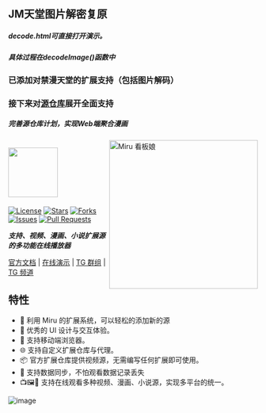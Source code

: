 ## JM天堂图片解密复原
##### decode.html可直接打开演示。
##### 具体过程在decodeImage()函数中
### 已添加对禁漫天堂的扩展支持（包括图片解码）
### 接下来对[源仓库](https://www.yckceo.com/)展开全面支持

##### 完善源仓库计划，实现Web端聚合漫画
<img align="right" width="300" src="./public/miru.png" alt="Miru 看板娘"/>

# <img src="./public/logo.svg" width="100">

[![License](https://img.shields.io/github/license/miru-project/miru-next)](https://github.com/miru-project/miru-next/blob/main/LICENSE)
[![Stars](https://img.shields.io/github/stars/miru-project/miru-next)](https://github.com/miru-project/miru-next/stargazers)
[![Forks](https://img.shields.io/github/forks/miru-project/miru-next)](https://github.com/miru-project/miru-next/network/members)
[![Issues](https://img.shields.io/github/issues/miru-project/miru-next)](https://github.com/miru-project/miru-next/issues)
[![Pull Requests](https://img.shields.io/github/issues-pr/miru-project/miru-next)](https://github.com/miru-project/miru-next/pulls)

***支持、视频、漫画、小说扩展源的多功能在线播放器***

[官方文档](https://miru.js.org) | [在线演示](https://miru.0u0.ren) | [TG 群组](https://t.me/MiruChat) | [TG 频道](https://t.me/MiruChannel)

## 特性

-   🎉 利用 Miru 的扩展系统，可以轻松的添加新的源
-   🦋 优秀的 UI 设计与交互体验。
-   📱 支持移动端浏览器。
-   🌐 支持自定义扩展仓库与代理。
-   📦 官方扩展仓库提供视频源，无需编写任何扩展即可使用。
-   💾 支持数据同步，不怕观看数据记录丢失
-   📺🖼️📄 支持在线观看多种视频、漫画、小说源，实现多平台的统一。

![image](https://user-images.githubusercontent.com/44718819/230914961-09c730d3-6ef2-4c16-8811-e225574d8b62.png)


